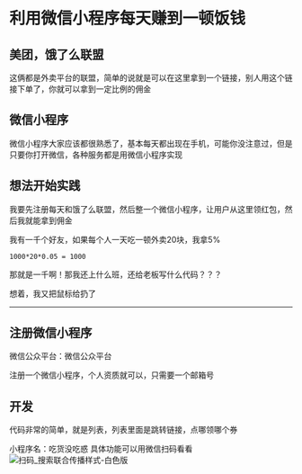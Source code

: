 
# 利用微信小程序每天赚到一顿饭钱

## 美团，饿了么联盟
这俩都是外卖平台的联盟，简单的说就是可以在这里拿到一个链接，别人用这个链接下单了，你就可以拿到一定比例的佣金

## 微信小程序
微信小程序大家应该都很熟悉了，基本每天都出现在手机，可能你没注意过，但是只要你打开微信，各种服务都是用微信小程序实现

## 想法开始实践
我要先注册每天和饿了么联盟，然后整一个微信小程序，让用户从这里领红包，然后我就能拿到佣金

我有一千个好友，如果每个人一天吃一顿外卖20块，我拿5%

```1000*20*0.05 = 1000```

那就是一千啊！那我还上什么班，还给老板写什么代码？？？

想着，我又把鼠标给扔了

---

## 注册微信小程序
微信公众平台：微信公众平台

注册一个微信小程序，个人资质就可以，只需要一个邮箱号



## 开发
代码非常的简单，就是列表，列表里面是跳转链接，点哪领哪个券

小程序名：吃货没吃惑
具体功能可以用微信扫码看看
![扫码_搜索联合传播样式-白色版](https://user-images.githubusercontent.com/75833716/125543491-904b19f1-f492-4be5-9887-9ca92c176a82.png)

















